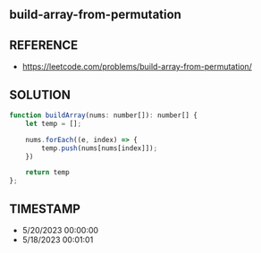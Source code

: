 ## build-array-from-permutation

## REFERENCE

- https://leetcode.com/problems/build-array-from-permutation/

## SOLUTION

``` javascript
function buildArray(nums: number[]): number[] {
    let temp = [];

    nums.forEach((e, index) => {
        temp.push(nums[nums[index]]);
    })

    return temp
};
```


## TIMESTAMP

- 5/20/2023 00:00:00 
- 5/18/2023 00:01:01 
